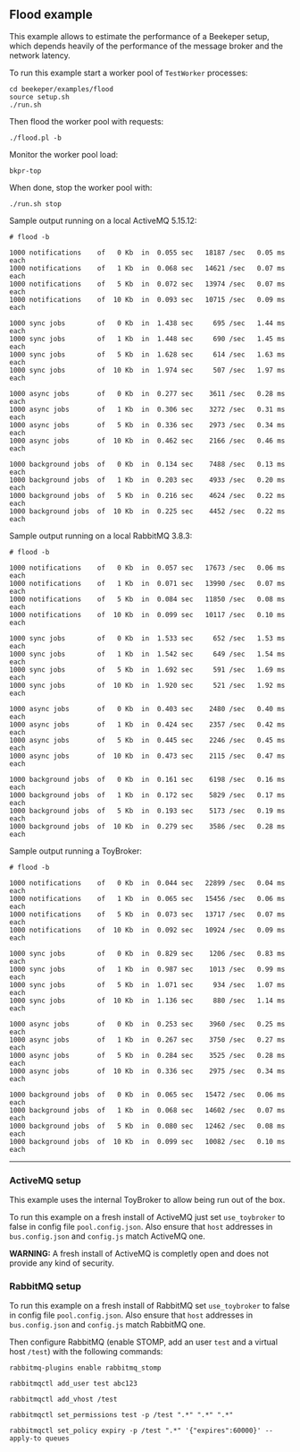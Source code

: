 ## Flood example

This example allows to estimate the performance of a Beekeper setup, which depends 
heavily of the performance of the message broker and the network latency. 


To run this example start a worker pool of `TestWorker` processes:
```
cd beekeper/examples/flood
source setup.sh
./run.sh
```
Then flood the worker pool with requests:
```
./flood.pl -b
```
Monitor the worker pool load:
```
bkpr-top
```
When done, stop the worker pool with:
```
./run.sh stop
```

Sample output running on a local ActiveMQ 5.15.12:

```
# flood -b

1000 notifications    of   0 Kb  in  0.055 sec   18187 /sec   0.05 ms each
1000 notifications    of   1 Kb  in  0.068 sec   14621 /sec   0.07 ms each
1000 notifications    of   5 Kb  in  0.072 sec   13974 /sec   0.07 ms each
1000 notifications    of  10 Kb  in  0.093 sec   10715 /sec   0.09 ms each

1000 sync jobs        of   0 Kb  in  1.438 sec     695 /sec   1.44 ms each
1000 sync jobs        of   1 Kb  in  1.448 sec     690 /sec   1.45 ms each
1000 sync jobs        of   5 Kb  in  1.628 sec     614 /sec   1.63 ms each
1000 sync jobs        of  10 Kb  in  1.974 sec     507 /sec   1.97 ms each

1000 async jobs       of   0 Kb  in  0.277 sec    3611 /sec   0.28 ms each
1000 async jobs       of   1 Kb  in  0.306 sec    3272 /sec   0.31 ms each
1000 async jobs       of   5 Kb  in  0.336 sec    2973 /sec   0.34 ms each
1000 async jobs       of  10 Kb  in  0.462 sec    2166 /sec   0.46 ms each

1000 background jobs  of   0 Kb  in  0.134 sec    7488 /sec   0.13 ms each
1000 background jobs  of   1 Kb  in  0.203 sec    4933 /sec   0.20 ms each
1000 background jobs  of   5 Kb  in  0.216 sec    4624 /sec   0.22 ms each
1000 background jobs  of  10 Kb  in  0.225 sec    4452 /sec   0.22 ms each
```
Sample output running on a local RabbitMQ 3.8.3:

```
# flood -b

1000 notifications    of   0 Kb  in  0.057 sec   17673 /sec   0.06 ms each
1000 notifications    of   1 Kb  in  0.071 sec   13990 /sec   0.07 ms each
1000 notifications    of   5 Kb  in  0.084 sec   11850 /sec   0.08 ms each
1000 notifications    of  10 Kb  in  0.099 sec   10117 /sec   0.10 ms each

1000 sync jobs        of   0 Kb  in  1.533 sec     652 /sec   1.53 ms each
1000 sync jobs        of   1 Kb  in  1.542 sec     649 /sec   1.54 ms each
1000 sync jobs        of   5 Kb  in  1.692 sec     591 /sec   1.69 ms each
1000 sync jobs        of  10 Kb  in  1.920 sec     521 /sec   1.92 ms each

1000 async jobs       of   0 Kb  in  0.403 sec    2480 /sec   0.40 ms each
1000 async jobs       of   1 Kb  in  0.424 sec    2357 /sec   0.42 ms each
1000 async jobs       of   5 Kb  in  0.445 sec    2246 /sec   0.45 ms each
1000 async jobs       of  10 Kb  in  0.473 sec    2115 /sec   0.47 ms each

1000 background jobs  of   0 Kb  in  0.161 sec    6198 /sec   0.16 ms each
1000 background jobs  of   1 Kb  in  0.172 sec    5829 /sec   0.17 ms each
1000 background jobs  of   5 Kb  in  0.193 sec    5173 /sec   0.19 ms each
1000 background jobs  of  10 Kb  in  0.279 sec    3586 /sec   0.28 ms each
```
Sample output running a ToyBroker:

```
# flood -b

1000 notifications    of   0 Kb  in  0.044 sec   22899 /sec   0.04 ms each
1000 notifications    of   1 Kb  in  0.065 sec   15456 /sec   0.06 ms each
1000 notifications    of   5 Kb  in  0.073 sec   13717 /sec   0.07 ms each
1000 notifications    of  10 Kb  in  0.092 sec   10924 /sec   0.09 ms each

1000 sync jobs        of   0 Kb  in  0.829 sec    1206 /sec   0.83 ms each
1000 sync jobs        of   1 Kb  in  0.987 sec    1013 /sec   0.99 ms each
1000 sync jobs        of   5 Kb  in  1.071 sec     934 /sec   1.07 ms each
1000 sync jobs        of  10 Kb  in  1.136 sec     880 /sec   1.14 ms each

1000 async jobs       of   0 Kb  in  0.253 sec    3960 /sec   0.25 ms each
1000 async jobs       of   1 Kb  in  0.267 sec    3750 /sec   0.27 ms each
1000 async jobs       of   5 Kb  in  0.284 sec    3525 /sec   0.28 ms each
1000 async jobs       of  10 Kb  in  0.336 sec    2975 /sec   0.34 ms each

1000 background jobs  of   0 Kb  in  0.065 sec   15472 /sec   0.06 ms each
1000 background jobs  of   1 Kb  in  0.068 sec   14602 /sec   0.07 ms each
1000 background jobs  of   5 Kb  in  0.080 sec   12462 /sec   0.08 ms each
1000 background jobs  of  10 Kb  in  0.099 sec   10082 /sec   0.10 ms each
```

---

### ActiveMQ setup

This example uses the internal ToyBroker to allow being run out of the box.

To run this example on a fresh install of ActiveMQ just set `use_toybroker` to false in config file `pool.config.json`. Also ensure that `host` addresses in `bus.config.json` and `config.js` match ActiveMQ one.

**WARNING:** A fresh install of ActiveMQ is completly open and does not provide any kind of security.


### RabbitMQ setup

To run this example on a fresh install of RabbitMQ set `use_toybroker` to false in config file
`pool.config.json`. Also ensure that `host` addresses in `bus.config.json` and `config.js` match RabbitMQ one.

Then configure RabbitMQ (enable STOMP, add an user `test` and a virtual host `/test`) with the following commands:

```
rabbitmq-plugins enable rabbitmq_stomp

rabbitmqctl add_user test abc123

rabbitmqctl add_vhost /test

rabbitmqctl set_permissions test -p /test ".*" ".*" ".*"

rabbitmqctl set_policy expiry -p /test ".*" '{"expires":60000}' --apply-to queues
```
